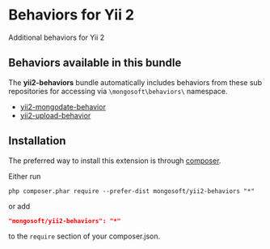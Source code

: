Behaviors for Yii 2
===========================

Additional behaviors for Yii 2

Behaviors available in this bundle
----------------------------------

The **yii2-behaviors** bundle automatically includes behaviors from these sub repositories for accessing via `\mongosoft\behaviors\` namespace.

- [yii2-mongodate-behavior](https://github.com/mongosoft/yii2-mongodate-behavior)
- [yii2-upload-behavior](https://github.com/mongosoft/yii2-upload-behavior)

Installation
------------

The preferred way to install this extension is through [composer](http://getcomposer.org/download/).

Either run

```
php composer.phar require --prefer-dist mongosoft/yii2-behaviors "*"
```

or add

```json
"mongosoft/yii2-behaviors": "*"
```

to the `require` section of your composer.json.
